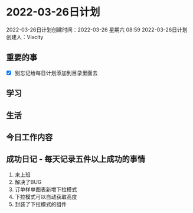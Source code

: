 # 2022-03-26日计划

2022-03-26日计划创建时间：2022-03-26 星期六  08:59
2022-03-26日计划创建人：Vixcity

## 重要的事
- [x] 别忘记给每日计划添加到目录里面去

## 学习

## 生活

## 今日工作内容

## 成功日记 - 每天记录五件以上成功的事情
1. 来上班
2. 解决了BUG
3. 订单样单图表新增下拉模式
4. 下拉模式可以自动获取高度
5. 封装了下拉模式的组件